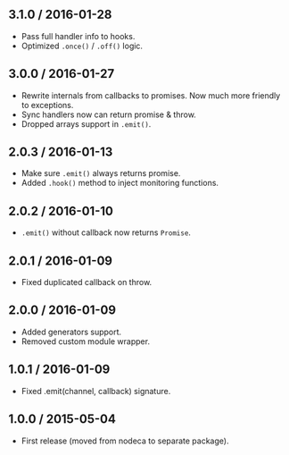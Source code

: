 3.1.0 / 2016-01-28
------------------

- Pass full handler info to hooks.
- Optimized `.once()` / `.off()` logic.


3.0.0 / 2016-01-27
------------------

- Rewrite internals from callbacks to promises. Now much
  more friendly to exceptions.
- Sync handlers now can return promise & throw.
- Dropped arrays support in `.emit()`.


2.0.3 / 2016-01-13
------------------

- Make sure `.emit()` always returns promise.
- Added `.hook()` method to inject monitoring functions.


2.0.2 / 2016-01-10
------------------

- `.emit()` without callback now returns `Promise`.


2.0.1 / 2016-01-09
------------------

- Fixed duplicated callback on throw.


2.0.0 / 2016-01-09
------------------

- Added generators support.
- Removed custom module wrapper.


1.0.1 / 2016-01-09
------------------

- Fixed .emit(channel, callback) signature.


1.0.0 / 2015-05-04
------------------

- First release (moved from nodeca to separate package).
